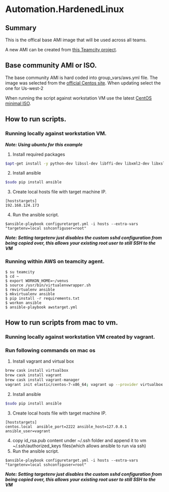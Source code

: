 # Automation.HardenedLinux

## Summary

This is the offical base AMI image that will be used across all teams.

A new AMI can be created from [this Teamcity project](https://build.provinnovate.com/project.html?projectId=SecDevOps_AutomationHardenedLinuxImage&tab=projectOverview).

## Base community AMI or ISO.

The base community AMI is hard coded into group_vars/aws.yml file. The image was selected from the [official Centos site](https://wiki.centos.org/Cloud/AWS). When updating select the one for Us-west-2

When running the script against workstation VM use the latest [CentOS minimal ISO](https://www.centos.org/download/).

## How to run scripts.

### Running locally against workstation VM.

***Note: Using ubuntu for this example***

1. Install required packages
```bash
$apt-get install -y python-dev libssl-dev libffi-dev libxml2-dev libxslt-dev python-pip
```
2. Install ansible
```bash
$sudo pip install ansible
```
3. Create local hosts file with target machine IP.

```
[hoststargets]
192.168.124.173
```
4. Run the ansible script.
```
$ansible-playbook configuretarget.yml -i hosts --extra-vars "targetenv=local sshconfiguser=root"
```
***Note: Setting targetenv just disables the custom sshd configuration from being copied over, this allows your existing root user to still SSH to the VM***

### Running within AWS on teamcity agent.

```
$ su teamcity
$ cd ~
$ export WORKON_HOME=~/venvs
$ source /usr/bin/virtualenvwrapper.sh
$ rmvirtualenv ansible
$ mkvirtualenv ansible
$ pip install -r requirements.txt
$ workon ansible
$ ansible-playbook awstarget.yml
```
## How to run scripts from mac to vm.

### Running locally against workstation VM created by vagrant.

### Run following commands on mac os

1. Install vagrant and virtual box
```bash
brew cask install virtualbox
brew cask install vagrant
brew cask install vagrant-manager
vagrant init elastic/centos-7-x86_64; vagrant up --provider virtualbox
```
2. Install ansible
```bash
$sudo pip install ansible
```
3. Create local hosts file with target machine IP.

```
[hoststargets]
centos.local  ansible_port=2222 ansible_host=127.0.0.1  ansible_user=vagrant
```
4. copy id_rsa.pub content under ~/.ssh folder and append it to vm ~/.ssh/authorized_keys files(which allows ansible to run via ssh)
5. Run the ansible script.
```
$ansible-playbook configuretarget.yml -i hosts --extra-vars "targetenv=local sshconfiguser=root"
```
***Note: Setting targetenv just disables the custom sshd configuration from being copied over, this allows your existing root user to still SSH to the VM***
